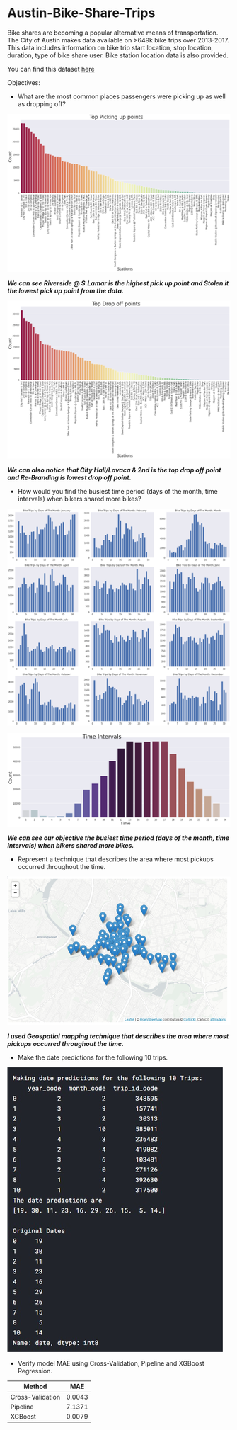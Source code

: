 # Austin-Bike-Share-Trips
Bike shares are becoming a popular alternative means of transportation. The City of Austin makes data available on >649k bike trips over 2013-2017. This data includes information on bike trip start location, stop location, duration, type of bike share user. Bike station location data is also provided. 

You can find this dataset [here](https://www.kaggle.com/jboysen/austin-bike)


Objectives:

- What are the most common places passengers were picking up as well as dropping off?

![alt text](https://github.com/saadbinmanjur/Austin-Bike-Share-Trips/blob/main/Output/Output1.png?raw=true)

***We can see Riverside @ S.Lamar is the highest pick up point and Stolen it the lowest pick up point from the data.***


![alt text](https://github.com/saadbinmanjur/Austin-Bike-Share-Trips/blob/main/Output/Output2.png?raw=true)

***We can also notice that City Hall/Lavaca & 2nd is the top drop off point and Re-Branding is lowest drop off point.***


- How would you find the busiest time period (days of the month, time intervals) when bikers shared more bikes?

![alt text](https://github.com/saadbinmanjur/Austin-Bike-Share-Trips/blob/main/Output/Output3.png?raw=true)

![alt text](https://github.com/saadbinmanjur/Austin-Bike-Share-Trips/blob/main/Output/Output4.png?raw=true)

***We can see our objective the busiest time period (days of the month, time intervals) when bikers shared more bikes.***


- Represent a technique that describes the area where most pickups occurred throughout the time.

![alt text](https://github.com/saadbinmanjur/Austin-Bike-Share-Trips/blob/main/Output/Output5.png?raw=true)

***I used Geospatial mapping technique that describes the area where most pickups occurred throughout the time.***


- Make the date predictions for the following 10 trips.

![alt text](https://github.com/saadbinmanjur/Austin-Bike-Share-Trips/blob/main/Output/Output6.jpg?raw=true)

- Verify model MAE using Cross-Validation, Pipeline and XGBoost Regression.

Method  | MAE
------------- | -------------
Cross-Validation  | 0.0043
Pipeline   | 7.1371
XGBoost    | 0.0079
